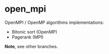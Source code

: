 # open_mpi
OpenMPI / OpenMP algorithms implementations:
- Bitonic sort (OpenMP)
- Pagerank (MPI)

__Note__, see other branches.

